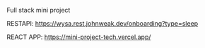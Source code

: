 Full stack mini project

RESTAPI:
https://wysa.rest.johnweak.dev/onboarding?type=sleep

REACT APP:
https://mini-project-tech.vercel.app/
